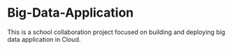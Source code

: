 # Big-Data-Application
This is a school collaboration project focused on building and deploying big data application in Cloud.
